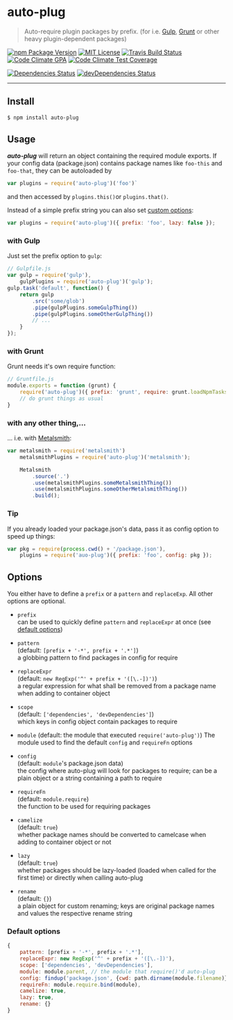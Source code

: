 auto-plug
=========

  > Auto-require plugin packages by prefix. (for i.e. [Gulp](https://github.com/gulpjs/gulp), [Grunt](https://github.com/gruntjs/grunt) or other
  > heavy plugin-dependent packages)

[![npm Package Version](https://img.shields.io/npm/v/auto-plug.svg?style=flat-square)](https://www.npmjs.com/package/auto-plug)
[![MIT License](http://img.shields.io/:license-mit-blue.svg?style=flat-square)](http://simbo.mit-license.org)
[![Travis Build Status](https://img.shields.io/travis/simbo/auto-plug/master.svg?style=flat-square)](https://travis-ci.org/simbo/auto-plug)
[![Code Climate GPA](https://img.shields.io/codeclimate/github/simbo/auto-plug.svg?style=flat-square)](https://codeclimate.com/github/simbo/auto-plug)
[![Code Climate Test Coverage](https://img.shields.io/codeclimate/coverage/github/simbo/auto-plug.svg?style=flat-square)](https://codeclimate.com/github/simbo/auto-plug)

[![Dependencies Status](https://img.shields.io/david/simbo/auto-plug.svg?style=flat-square)](https://david-dm.org/simbo/auto-plug)
[![devDependencies Status](https://img.shields.io/david/dev/simbo/auto-plug.svg?style=flat-square)](https://david-dm.org/simbo/auto-plug#info=devDependencies)

---

## Install

``` bash
$ npm install auto-plug
```


## Usage

***auto-plug*** will return an object containing the required module exports. 
If your config data (package.json) contains package names like `foo-this` and
`foo-that`, they can be autoloaded by

``` javascript
var plugins = require('auto-plug')('foo')`
```

and then accessed by `plugins.this()`or `plugins.that()`.

Instead of a simple prefix string you can also set [custom options](#options):

``` javascript
var plugins = require('auto-plug')({ prefix: 'foo', lazy: false });
```


### with Gulp

Just set the prefix option to `gulp`:

``` javascript
// Gulpfile.js
var gulp = require('gulp'),
    gulpPlugins = require('auto-plug')('gulp');
gulp.task('default', function() {
    return gulp
        .src('some/glob')
        .pipe(gulpPlugins.someGulpThing())
        .pipe(gulpPlugins.someOtherGulpThing())
        // ...
    }
});
```


### with Grunt

Grunt needs it's own require function:

``` javascript
// Gruntfile.js
module.exports = function (grunt) {
    require('auto-plug')({ prefix: 'grunt', require: grunt.loadNpmTasks });
    // do grunt things as usual
}
```


### with any other thing,...

... i.e. with [Metalsmith](https://github.com/segmentio/metalsmith):

``` javascript
var metalsmith = require('metalsmith')
    metalsmithPlugins = require('auto-plug')('metalsmith');

    Metalsmith
        .source('.')
        .use(metalsmithPlugins.someMetalsmithThing())
        .use(metalsmithPlugins.someOtherMetalsmithThing())
        .build();
```


### Tip

If you already loaded your package.json's data, pass it as config option to speed up things:

``` javascript
var pkg = require(process.cwd() + '/package.json'),
    plugins = require('auo-plug')({ prefix: 'foo', config: pkg });
```


## Options

You either have to define a `prefix` or a `pattern` and `replaceExp`. All other options are optional.

  - `prefix`  
    can be used to quickly define `pattern` and `replaceExpr` at once (see [default options](#default-options))

  - `pattern`  
    (default: `[prefix + '-*', prefix + '.*']`)  
    a globbing pattern to find packages in config for require

  - `replaceExpr`  
    (default: `new RegExp('^' + prefix + '([\.-])')`)  
    a regular expression for what shall be removed from a package name when adding to container object

  - `scope`  
    (default: `['dependencies', 'devDependencies']`)  
    which keys in config object contain packages to require

  - `module`
    (default: the module that executed `require('auto-plug')`)
    The module used to find the default `config` and `requireFn` options
    
  - `config`  
    (default: `module`'s package.json data)  
    the config where auto-plug will look for packages to require; can be a plain object or a string containing a path to require

  - `requireFn`  
    (default: `module.require`)  
    the function to be used for requiring packages

  - `camelize`  
    (default: `true`)  
    whether package names should be converted to camelcase when adding to container object or not

  - `lazy`  
    (default: `true`)  
    whether packages should be lazy-loaded (loaded when called for the first time) or directly when calling auto-plug

  - `rename`  
    (default: `{}`)  
    a plain object for custom renaming; keys are original package names and values the respective rename string


### Default options

```javascript
{
    pattern: [prefix + '-*', prefix + '.*'],
    replaceExpr: new RegExp('^' + prefix + '([\.-])'),
    scope: ['dependencies', 'devDependencies'],
    module: module.parent, // the module that require()'d auto-plug
    config: findup('package.json', {cwd: path.dirname(module.filename)}),
    requireFn: module.require.bind(module),
    camelize: true,
    lazy: true,
    rename: {}
}
```
